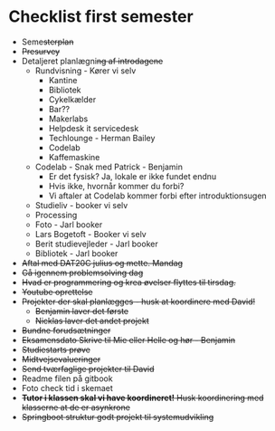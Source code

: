 # Checklist first semester

- Seme~~sterplan~~
- ~~Presurvey~~
- Detaljeret planlægni~~ng af introdagene~~
  - Rundvisning - Kører vi selv
    - Kantine
    - Bibliotek
    - Cykelkælder
    - Bar??
    - Makerlabs
    - Helpdesk it servicedesk
    - Techlounge - Herman Bailey
    - Codelab
    - Kaffemaskine
  - Codelab - Snak med Patrick - Benjamin
    - Er det fysisk? Ja, lokale er ikke fundet endnu
    - Hvis ikke, hvornår kommer du forbi?
    - Vi aftaler at Codelab kommer forbi efter introduktionsugen
  - Studieliv - booker vi selv
  - Processing
  - Foto -  Jarl booker
  - Lars Bogetoft - Booker vi selv
  - Berit studievejleder - Jarl booker
  - Bibliotek - Jarl booker
- ~~Aftal med DAT20C julius og mette. Mandag~~
- ~~Gå igennem problemsolving dag~~
- ~~Hvad er programmering og krea øvelser flyttes til tirsdag.~~ 
- ~~Youtube oprettelse~~
- ~~Projekter der skal planlægges - husk at koordinere med David!~~
  - ~~Benjamin laver det første~~
  - ~~Nicklas laver det andet projekt~~
- ~~Bundne forudsætninger~~
- ~~Eksamensdato Skrive til Mie eller Helle og hør - Benjamin~~
- ~~Studiestarts prøve~~
- ~~Midtvejsevalueringer~~
- ~~Send tværfaglige projekter til David~~
- Readme filen på gitbook
- Foto check tid i skemaet 
- ~~**Tutor i klassen skal vi have koordineret!** Husk koordinering med klasserne at de er asynkrone~~
- ~~Springboot struktur godt projekt til systemudvikling~~

